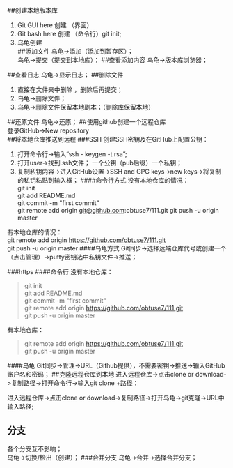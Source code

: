 ##创建本地版本库
1. Git GUI here 创建  （界面）
2. Git bash here 创建  （命令行）git init;
3. 乌龟创建  
##添加文件
乌龟->添加（添加到暂存区）；  
乌龟->提交（提交到本地库）；
##查看添加内容
乌龟->版本库浏览器；  

##查看日志
乌龟->显示日志；
##删除文件

1. 直接在文件夹中删除  ，删除后再提交；  
2. 乌龟->删除文件；  
3. 乌龟->删除文件保留本地副本；（删除库保留本地）

##还原文件
乌龟->还原；
##使用github创建一个远程仓库  
登录GitHub->New repository  
##将本地仓库推送到远程
###SSH
创建SSH密钥及在GitHub上配置公钥：
1. 打开命令行->输入“ssh - keygen -t rsa”;  
2. 打开user->找到.ssh文件； 一个公钥（pub后缀）一个私钥；  
3. 复制私钥内容->进入GitHub设置->SSH and GPG keys->new keys->将复制的私钥粘贴到输入框；
####命令行方式
没有本地仓库的情况：  
git init  
git add README.md  
git commit -m "first commit"  
git remote add origin git@github.com:obtuse7/111.git
git push -u origin master  

有本地仓库的情况：  
git remote add origin https://github.com/obtuse7/111.git  
git push -u origin master
####乌龟方式
Git同步->选择远端仓库代号或创建一个（点击管理）->putty密钥选中私钥文件->推送；

                
###https
####命令行
没有本地仓库：   

>git init  
git add README.md  
git commit -m "first commit"  
git remote add origin https://github.com/obtuse7/111.git  
git push -u origin master 
 
有本地仓库：  
>git remote add origin https://github.com/obtuse7/111.git  
git push -u origin master  

####乌龟
Git同步->管理->URL（Github提供），不需要密钥->推送->输入GitHub账户名和密码；
##克隆远程仓库到本地
进入远程仓库->点击clone or download->复制路径->打开命令行->输入git clone +路径；  

进入远程仓库->点击clone or download->复制路径->打开乌龟->git克隆->URL中输入路径;
## 分支
各个分支互不影响；  
乌龟->切换/检出（创建）；
###合并分支
乌龟->合并->选择合并分支；


